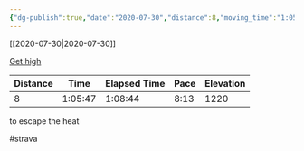 ```yaml
---
{"dg-publish":true,"date":"2020-07-30","distance":8,"moving_time":"1:05:47","elapsed_time":"1:08:44","pace":"8:13","total_elevation_gain":1220,"url":"https://www.strava.com/activities/3840919504","permalink":"/01-personal/strava/2020-07-30-get-high/","dgPassFrontmatter":true}
---
```



[[2020-07-30\|2020-07-30]]

[Get high](https://www.strava.com/activities/3840919504)

| Distance | Time    | Elapsed Time | Pace | Elevation |
| -------- | ------- | ------------ | ---- | --------- |
| 8        | 1:05:47 | 1:08:44      | 8:13 | 1220      |


to escape the heat

#strava
